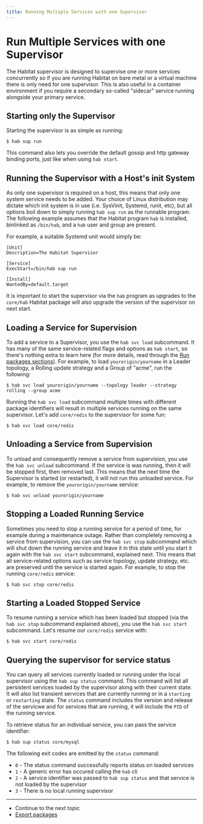 ```yaml
---
title: Running Multiple Services with one Supervisor
---
```


# Run Multiple Services with one Supervisor

The Habitat supervisor is designed to supervise one or more services concurrently so if you are running Habitat on bare metal or a virtual machine there is only need for one supervisor. This is also useful in a container environment if you require a secondary so-called "sidecar" service running alongside your primary service.

## Starting only the Supervisor

Starting the supervisor is as simple as running:

    $ hab sup run

This command also lets you override the default gossip and http gateway binding ports, just like when using `hab start`.

## Running the Supervisor with a Host's init System

As only one supervisor is required on a host, this means that only one system service needs to be added. Your choice of Linux distribution may dictate which init system is in use (i.e. SysVinit, Systemd, runit, etc), but all options boil down to simply running `hab sup run` as the runnable program. The following example assumes that the Habitat program `hab` is installed, binlinked as `/bin/hab`, and a `hab` user and group are present.

For example, a suitable Systemd unit would simply be:

```
[Unit]
Description=The Habitat Supervisor

[Service]
ExecStart=/bin/hab sup run

[Install]
WantedBy=default.target
```

It is important to start the supervisor via the `hab` program as upgrades to the `core/hab` Habitat package will also upgrade the version of the supervisor on next start.

## Loading a Service for Supervision

To add a service to a Supervisor, you use the `hab svc load` subcommand. It has many of the same service-related flags and options as `hab start`, so there's nothing extra to learn here (for more details, read through the [Run packages sections](/docs/run-packages-overview)). For example, to load `yourorigin/yourname` in a Leader topology, a Rolling update strategy and a Group of "acme", run the following:

    $ hab svc load yourorigin/yourname --topology leader --strategy rolling --group acme

Running the `hab svc load` subcommand multiple times with different package identifiers will result in multiple services running on the same supervisor. Let's add `core/redis` to the supervisor for some fun:

    $ hab svc load core/redis

## Unloading a Service from Supervision

To unload and consequently remove a service from supervision, you use the `hab svc unload` subcommand. If the service is was running, then it will be stopped first, then removed last. This means that the next time the Supervisor is started (or restarted), it will not run this unloaded service. For example, to remove the `yourorigin/yourname` service:

    $ hab svc unload yourorigin/yourname

## Stopping a Loaded Running Service

Sometimes you need to stop a running service for a period of time, for example during a maintenance outage. Rather than completely removing a service from supervision, you can use the `hab svc stop` subcommand which will shut down the running service and leave it in this state until you start it again with the `hab svc start` subcommand, explained next. This means that all service-related options such as service topology, update strategy, etc. are preserved until the service is started again. For example, to stop the running `core/redis` service:

    $ hab svc stop core/redis

## Starting a Loaded Stopped Service

To resume running a service which has been loaded but stopped (via the `hab svc stop` subcommand explained above), you use the `hab svc start` subcommand. Let's resume our `core/redis` service with:

    $ hab svc start core/redis

## Querying the supervisor for service status
You can query all services currently loaded or running under the local supervisor using the `hab sup status` command. This command will list all persistent services loaded by the supervisor along with their current state. It will also list transient services that are currently running or in a `starting` or `restarting` state. The `status` command includes the version and release of the servicwe and for services that are running, it will include the `PID` of the running service.

To retrieve status for an individual service, you can pass the service identifier:

    $ hab sup status core/mysql

The following exit codes are emitted by the `status` command:

* `0` - The status command successfully reports status on loaded services
* `1` - A generic error has occured calling the `hab` cli
* `2` - A service identifier was passed to `hab sup status` and that service is not loaded by the supervisor
* `3` - There is no local running supervisor

<hr>
<ul class="main-content--link-nav">
  <li>Continue to the next topic</li>
  <li><a href="/docs/run-packages-export">Export packages</a></li>
</ul>
